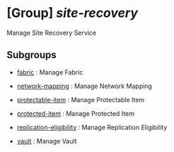 # [Group] _site-recovery_

Manage Site Recovery Service

## Subgroups

- [fabric](/Commands/site-recovery/fabric/readme.md)
: Manage Fabric

- [network-mapping](/Commands/site-recovery/network-mapping/readme.md)
: Manage Network Mapping

- [protectable-item](/Commands/site-recovery/protectable-item/readme.md)
: Manage Protectable Item

- [protected-item](/Commands/site-recovery/protected-item/readme.md)
: Manage Protected Item

- [replication-eligibility](/Commands/site-recovery/replication-eligibility/readme.md)
: Manage Replication Eligibility

- [vault](/Commands/site-recovery/vault/readme.md)
: Manage Vault
